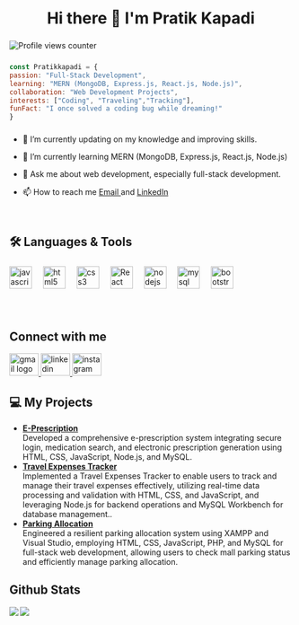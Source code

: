 <h1 align="center">Hi there 👋 I'm Pratik Kapadi</h1>

###

<p align="left"></p>

![Profile views counter](https://komarev.com/ghpvc/?username=Pratik2544&&style=flat-square)  
###

  ```javascript 
  const Pratikkapadi = {
  passion: "Full-Stack Development",
  learning: "MERN (MongoDB, Express.js, React.js, Node.js)",
  collaboration: "Web Development Projects",
  interests: ["Coding", "Traveling","Tracking"],
  funFact: "I once solved a coding bug while dreaming!"
  }
   ```
###

  

- 🔭 I’m currently updating on my knowledge and improving skills.  
  

- 🌱 I’m currently learning MERN (MongoDB, Express.js, React.js, Node.js)  
  

- 💬 Ask me about web development, especially full-stack development.  
  

- 📫 How to reach me [Email ](mailto:pratikkapdi13@gmail.com) and  [LinkedIn ](http://linkedin.com/in/pratik-kapadi)  
  

<br/>  


<h2 align="left">🛠️ Languages & Tools</h2>

###

<div align="left">
  <img src="https://cdn.jsdelivr.net/gh/devicons/devicon/icons/javascript/javascript-plain.svg" height="40" alt="javascript logo"  />
  <img width="12" />
  <img src="https://cdn.jsdelivr.net/gh/devicons/devicon/icons/html5/html5-original.svg" height="40" alt="html5 logo"  />
  <img width="12" />
  <img src="https://cdn.jsdelivr.net/gh/devicons/devicon/icons/css3/css3-original.svg" height="40" alt="css3 logo"  />
  <img width="12" />
  <img src="https://cdn.jsdelivr.net/gh/devicons/devicon@latest/icons/react/react-original.svg" height="40" alt="React logo"/>
  <img width="12" />
  <img src="https://cdn.jsdelivr.net/gh/devicons/devicon/icons/nodejs/nodejs-plain-wordmark.svg" height="40" alt="nodejs logo"  />
  <img width="12" />
  <img src="https://cdn.jsdelivr.net/gh/devicons/devicon@latest/icons/mysql/mysql-original-wordmark.svg" height="40" alt="mysql logo"  />
  <img width="12" />
  <img src="https://cdn.jsdelivr.net/gh/devicons/devicon/icons/bootstrap/bootstrap-original.svg" height="40" alt="bootstrap logo"  />
          
</div>

###
<br/>  


## Connect with me  
<a href="mailto:pratikkapdi13@gmail.com " target="_blank">
    <img src="https://raw.githubusercontent.com/maurodesouza/profile-readme-generator/master/src/assets/icons/social/gmail/default.svg" width="52" height="40" alt="gmail logo"  />
  </a>
<a href="https://linkedin.com/in/pratik-kapadi" target="_blank">
 <img src="https://raw.githubusercontent.com/maurodesouza/profile-readme-generator/master/src/assets/icons/social/linkedin/default.svg" width="52" height="40" alt="linkedin logo"  />
 </a>
<a href="https://instagram.com/pratik.kapdi.025" target="_blank">
<img src="https://raw.githubusercontent.com/maurodesouza/profile-readme-generator/master/src/assets/icons/social/instagram/default.svg" width="52" height="40" alt="instagram logo"  />
 
</a>  
  

<br/>  

###

<h2 align="left">💻 My Projects</h2>
<ul>
  <li> <a href="https://github.com/PratikKapadi/E-Prescription"><b>E-Prescription</b></a> <br>Developed a comprehensive e-prescription system integrating secure login, medication
search, and electronic prescription generation using HTML, CSS, JavaScript, Node.js,
and MySQL.</li>
   <li> <a href="https://github.com/PratikKapadi/Travel-Expenses-Tracker"><b>Travel Expenses Tracker </b></a> <br> Implemented a Travel Expenses Tracker to enable users to track and manage their travel
expenses effectively, utilizing real-time data processing and validation with HTML,
CSS, and JavaScript, and leveraging Node.js for backend operations and MySQL
Workbench for database management..</li>
  <li> <a href="https://github.com/PratikKapadi/Parking-Allocation"><b>Parking Allocation </b></a> <br> Engineered a resilient parking allocation system using XAMPP and Visual Studio,
employing HTML, CSS, JavaScript, PHP, and MySQL for full-stack web development,
allowing users to check mall parking status and efficiently manage parking allocation.</li>
</ul>

###
## Github Stats  
<img src="https://github-readme-stats.vercel.app/api?username=PratikKapadi&theme=outrun&show_icons=true" align="left" />       <img src="https://github-readme-stats.vercel.app/api/top-langs/?username=PratikKapadi&theme=outrun&show_icons=true&layout=compact" align="center" />


<br/>  


 

  

